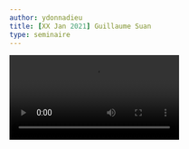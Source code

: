 ```yaml
---
author: ydonnadieu
title: [XX Jan 2021] Guillaume Suan
type: seminaire
---
```


<video src="https://nuage.osupytheas.fr/s/6RAaoy6xXHn8AaW/download/zoom_0.mp4" type="video/mp4" controls="controls" style="max-width: 730px;">
</video>
